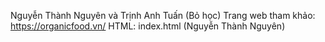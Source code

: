 Nguyễn Thành Nguyên và Trịnh Anh Tuấn (Bỏ học)
Trang web tham khảo: https://organicfood.vn/
HTML: index.html (Nguyễn Thành Nguyên)

